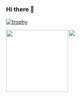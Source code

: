 ### Hi there 👋

<!--
**kunitomo-koki-fixer/kunitomo-koki-fixer** is a ✨ _special_ ✨ repository because its `README.md` (this file) appears on your GitHub profile.

Here are some ideas to get you started:

- 🔭 I’m currently working on ...
- 🌱 I’m currently learning ...
- 👯 I’m looking to collaborate on ...
- 🤔 I’m looking for help with ...
- 💬 Ask me about ...
- 📫 How to reach me: ...
- 😄 Pronouns: ...
- ⚡ Fun fact: ...
-->
[![trophy](https://github-profile-trophy.vercel.app/?username=kunitomo-koki20-fixer)](https://github.com/ryo-ma/github-profile-trophy)

<div>
  <img height="170" align="left" src="https://github-readme-stats.vercel.app/api?username=kunitomo-koki-fixer&count_private=true&include_all_commits=true" />
  <img src="https://github-readme-stats.vercel.app/api/top-langs/?username=kunitomo-koki20-fixer&layout=compact" />
</div>
